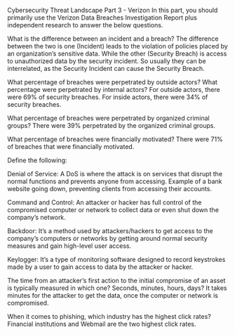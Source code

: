 Cybersecurity Threat Landscape
Part 3 - Verizon
In this part, you should primarily use the Verizon Data Breaches Investigation Report plus independent research to answer the below questions.

What is the difference between an incident and a breach?
The difference between the two is one (Incident) leads to the violation of policies placed by an organization’s sensitive data. While the other (Security Breach) is access to unauthorized data by the security incident. So usually they can be interrelated, as the Security Incident can cause the Security Breach.

What percentage of breaches were perpetrated by outside actors? What percentage were perpetrated by internal actors?
For outside actors, there were 69% of security breaches. For inside actors, there were 34% of security breaches.

What percentage of breaches were perpetrated by organized criminal groups?
There were 39% perpetrated by the organized criminal groups.

What percentage of breaches were financially motivated?
There were 71% of breaches that were financially motivated.

Define the following:

Denial of Service:
A DoS is where the attack is on services that disrupt the normal functions and prevents anyone from accessing. Example of a bank website going down, preventing clients from accessing their accounts.

Command and Control:
An attacker or hacker has full control of the compromised computer or network to collect data or even shut down the company’s network.

Backdoor:
It’s a method used by attackers/hackers to get access to the company’s computers or networks by getting around normal security measures and gain high-level user access.

Keylogger:
It’s a type of monitoring software designed to record keystrokes made by a user to gain access to data by the attacker or hacker.

The time from an attacker’s first action to the initial compromise of an asset is typically measured in which one? Seconds, minutes, hours, days?
It takes minutes for the attacker to get the data, once the computer or network is compromised.

When it comes to phishing, which industry has the highest click rates?
Financial institutions and Webmail are the two highest click rates.

